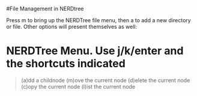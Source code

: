 #File Management in NERDtree

Press m to bring up the NERDTree file menu, then a to add a new directory or file.  Other options will present themselves as well:

NERDTree Menu. Use j/k/enter and the shortcuts indicated
==========================================================
> (a)dd a childnode
  (m)ove the current node
  (d)elete the current node
  (c)opy the current node
  (l)ist the current node
